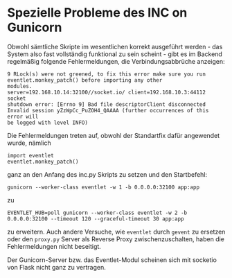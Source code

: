 # **Spezielle Probleme des INC on Gunicorn**

Obwohl sämtliche Skripte im wesentlichen korrekt ausgeführt werden - das System also fast
vollständig funktional zu sein scheint - gibt es im Backend regelmäßig folgende Fehlermeldungen,
die Verbindungsabbrüche anzeigen:
```
9 RLock(s) were not greened, to fix this error make sure you run
eventlet.monkey_patch() before importing any other
modules.
server=192.168.10.14:32100//socket.io/ client=192.168.10.3:44112 socket
shutdown error: [Errno 9] Bad file descriptorClient disconnected
Invalid session yZzWpCc_PuZOH4_QAAAA (further occurrences of this error will
be logged with level INFO)
```

Die Fehlermeldungen treten auf, obwohl der Standartfix dafür angewendet wurde, nämlich
```
import eventlet
eventlet.monkey_patch()
```

ganz an den Anfang des inc.py Skripts zu setzen und den Startbefehl:
```
gunicorn --worker-class eventlet -w 1 -b 0.0.0.0:32100 app:app
```
zu
```
EVENTLET_HUB=poll gunicorn --worker-class eventlet -w 2 -b 0.0.0.0:32100 --timeout 120 --graceful-timeout 30 app:app
```
zu erweitern. Auch andere Versuche, wie ```eventlet``` durch ```gevent``` zu ersetzen oder den ```proxy.py```
Server als Reverse Proxy zwischenzuschalten, haben die Fehlermeldungen nicht beseitigt.

Der Gunicorn-Server bzw. das Eventlet-Modul scheinen sich mit socketio von Flask nicht ganz zu
vertragen.
